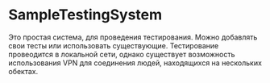 # SampleTestingSystem

Это простая система, для проведения тестирования. Можно добавлять свои тесты или использовать существующие. Тестирование провеодится в локальной сети, однако существует возможность использования VPN для соединения людей, находящихся на нескольких обектах.

